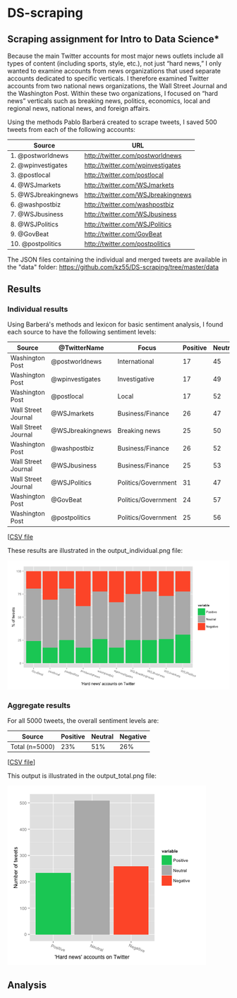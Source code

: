 # DS-scraping
## Scraping assignment for Intro to Data Science*

Because the main Twitter accounts for most major news outlets include all types of
content (including sports, style, etc.), not just “hard news,” I only wanted to examine
accounts from news organizations that used separate accounts dedicated to specific
verticals. I therefore examined Twitter accounts from two national news organizations,
the Wall Street Journal and the Washington Post. Within these two organizations, I
focused on “hard news” verticals such as breaking news, politics, economics, local and
regional news, national news, and foreign affairs.

Using the methods Pablo Barberá created to scrape tweets, I saved 500 tweets from each of
the following accounts:

Source | URL
----- | -----
1. @postworldnews | http://twitter.com/postworldnews
2. @wpinvestigates | http://twitter.com/wpinvestigates
3. @postlocal | http://twitter.com/postlocal
4. @WSJmarkets | http://twitter.com/WSJmarkets
5. @WSJbreakingnews | http://twitter.com/WSJbreakingnews
6. @washpostbiz | http://twitter.com/washpostbiz
7. @WSJbusiness | http://twitter.com/WSJbusiness
8. @WSJPolitics | http://twitter.com/WSJPolitics
9. @GovBeat | http://twitter.com/GovBeat
10. @postpolitics | http://twitter.com/postpolitics

The JSON files containing the individual and merged tweets are available in the "data"
folder: https://github.com/kz55/DS-scraping/tree/master/data

## Results

### Individual results

Using Barberá's methods and lexicon for basic sentiment analysis, I found each source to
have the following sentiment levels:

Source | @TwitterName| Focus | Positive | Neutral | Negative
----- | ----- | ----- | ----- | ----- | -----
Washington Post | @postworldnews | International | 17 | 45 | 38
Washington Post | @wpinvestigates | Investigative | 17 | 49 | 34
Washington Post | @postlocal | Local | 17 | 52 | 31
Wall Street Journal | @WSJmarkets | Business/Finance | 26 | 47 | 27
Wall Street Journal | @WSJbreakingnews | Breaking news | 25 | 50 | 25
Washington Post | @washpostbiz | Business/Finance | 26 | 52 | 22
Wall Street Journal | @WSJbusiness | Business/Finance | 25 | 53 | 22
Wall Street Journal | @WSJPolitics | Politics/Government | 31 | 47 | 22
Washington Post | @GovBeat | Politics/Government | 24 | 57 | 19
Washington Post | @postpolitics | Politics/Government | 25 | 56 | 19

[[CSV file](https://github.com/kz55/DS-scraping/blob/master/CSV%20results/indiv_results.csv)

These results are illustrated in the output_individual.png file:

![Individual results](https://github.com/kz55/DS-scraping/blob/master/output_individual.png)

### Aggregate results

For all 5000 tweets, the overall sentiment levels are:

Source | Positive | Neutral | Negative
----- | ----- | ----- | -----
Total (n=5000) | 23% | 51% | 26%

[[CSV file](https://github.com/kz55/DS-scraping/blob/master/data/total_results.csv)]

This output is illustrated in the output_total.png file:

![Total results](https://github.com/kz55/DS-scraping/blob/master/output_total.png)

## Analysis

